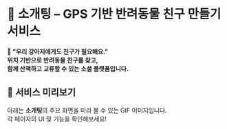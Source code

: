 # 🐶 소개팅 – GPS 기반 반려동물 친구 만들기 서비스
**🐾 "우리 강아지에게도 친구가 필요해요."</br>
위치 기반으로 반려동물 친구를 찾고,</br>
함께 산책하고 교류할 수 있는 소셜 플랫폼입니다.**  

## 🎥 서비스 미리보기  
아래는 **소개팅**의 주요 화면을 미리 볼 수 있는 GIF 이미지입니다.  
각 페이지의 UI 및 기능을 확인해보세요! 
